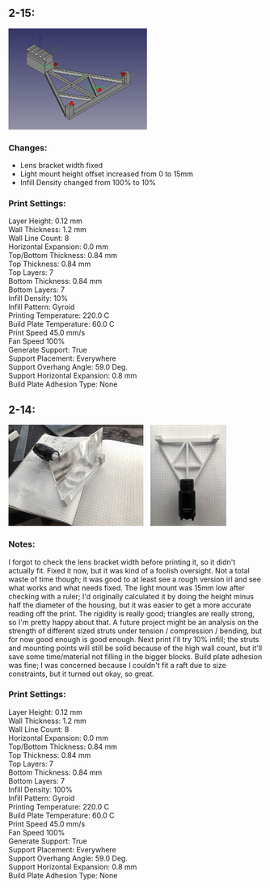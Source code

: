 ## 2-15:

<div style="display: inline-block;">
    <img src="images/feb15.png" alt="Image 1" style="height: 200px; margin-right: 10px;">
</div>

### Changes:
- Lens bracket width fixed
- Light mount height offset increased from 0 to 15mm
- Infill Density changed from 100% to 10%

### Print Settings:
Layer Height: 0.12 mm  
Wall Thickness: 1.2 mm  
Wall Line Count: 8  
Horizontal Expansion: 0.0 mm  
Top/Bottom Thickness: 0.84 mm  
Top Thickness: 0.84 mm  
Top Layers: 7  
Bottom Thickness: 0.84 mm  
Bottom Layers: 7  
Infill Density: 10%  
Infill Pattern: Gyroid  
Printing Temperature: 220.0 C  
Build Plate Temperature: 60.0 C  
Print Speed 45.0 mm/s  
Fan Speed 100%  
Generate Support: True  
Support Placement: Everywhere  
Support Overhang Angle: 59.0 Deg.  
Support Horizontal Expansion: 0.8 mm  
Build Plate Adhesion Type: None 

## 2-14:

<div style="display: inline-block;">
    <img src="images/feb14.jpg" alt="Image 1" style="height: 200px; margin-right: 10px;">
    <img src="images/feb14-2.jpg" alt="Image 2" style="height: 200px;">
</div>

### Notes:
I forgot to check the lens bracket width before printing it, so it didn't actually fit. Fixed it now, but it was kind of a foolish oversight. Not a total waste of time though; it was good to at least see a rough version irl and see what works and what needs fixed. The light mount was 15mm low after checking with a ruler; I'd originally calculated it by doing the height minus half the diameter of the housing, but it was easier to get a more accurate reading off the print. The rigidity is really good; triangles are really strong, so I'm pretty happy about that. A future project might be an analysis on the strength of different sized struts under tension / compression / bending, but for now good enough is good enough. Next print I'll try 10% infill; the struts and mounting points will still be solid because of the high wall count, but it'll save some time/material not filling in the bigger blocks. Build plate adhesion was fine; I was concerned because I couldn't fit a raft due to size constraints, but it turned out okay, so great.

### Print Settings:
Layer Height: 0.12 mm  
Wall Thickness: 1.2 mm  
Wall Line Count: 8  
Horizontal Expansion: 0.0 mm  
Top/Bottom Thickness: 0.84 mm  
Top Thickness: 0.84 mm  
Top Layers: 7  
Bottom Thickness: 0.84 mm  
Bottom Layers: 7  
Infill Density: 100%  
Infill Pattern: Gyroid  
Printing Temperature: 220.0 C  
Build Plate Temperature: 60.0 C  
Print Speed 45.0 mm/s  
Fan Speed 100%  
Generate Support: True  
Support Placement: Everywhere  
Support Overhang Angle: 59.0 Deg.  
Support Horizontal Expansion: 0.8 mm  
Build Plate Adhesion Type: None  
